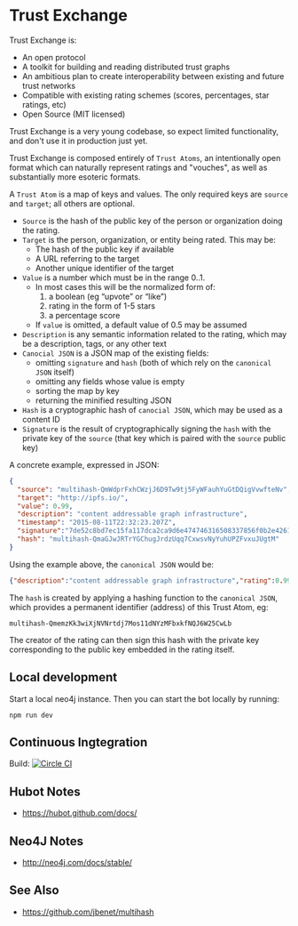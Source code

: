 # Trust Exchange

Trust Exchange is:
  - An open protocol
  - A toolkit for building and reading distributed trust graphs
  - An ambitious plan to create interoperability between existing and future trust networks
  - Compatible with existing rating schemes (scores, percentages, star ratings, etc)
  - Open Source (MIT licensed)

Trust Exchange is a very young codebase, so expect limited functionality, and don't use it in production just yet.

Trust Exchange is composed entirely of `Trust Atoms`, an intentionally open format which can naturally represent ratings and "vouches", as well as substantially more esoteric formats.

A `Trust Atom` is a map of keys and values.  The only required keys are `source` and `target`; all others are optional.

- `Source` is the hash of the public key of the person or organization doing the rating.
- `Target` is the person, organization, or entity being rated.  This may be:
  - The hash of the public key if available
  - A URL referring to the target
  - Another unique identifier of the target
- `Value` is a number which must be in the range 0..1.  
  - In most cases this will be the normalized form of:
    1. a boolean (eg “upvote” or “like”)
    1. rating in the form of 1-5 stars
    1. a percentage score
  - If `value` is omitted, a default value of 0.5 may be assumed
- `Description` is any semantic information related to the rating, which may be a description, tags, or any other text
- `Canocial JSON` is a JSON map of the existing fields:
  - omitting `signature` and `hash` (both of which rely on the `canonical JSON` itself)
  - omitting any fields whose value is empty
  - sorting the map by key
  - returning the minified resulting JSON
- `Hash` is a cryptographic hash of `canocial JSON`, which may be used as a content ID
- `Signature` is the result of cryptographically signing the `hash` with the private key of the `source` (that key which is paired with the `source` public key)

A concrete example, expressed in JSON:

```json
{
  "source": "multihash-QmWdprFxhCWzjJ6D9Tw9tj5FyWFauhYuGtDQigVvwfteNv",
  "target": "http://ipfs.io/",
  "value": 0.99,
  "description": "content addressable graph infrastructure",
  "timestamp": "2015-08-11T22:32:23.207Z",
  "signature":"7de52c8bd7ec15fa117dca2ca9d6e474746316508337856f0b2e42617670a113845c0f98c34b833869ae47757659fb7051cf13c38c3cd3cba40cb89735c6a48c",
  "hash": "multihash-QmaGJwJRTrYGChugJrdzUqq7CxwsvNyYuhUPZFvxuJUgtM"
}
```

Using the example above, the `canonical JSON` would be:

```json
{"description":"content addressable graph infrastructure","rating":0.99,"source":"multihash-QmWdprFxhCWzjJ6D9Tw9tj5FyWFauhYuGtDQigVvwfteNv","target":"http://ipfs.io/"}
```

The `hash` is created by applying a hashing function to the `canonical JSON`, which provides a permanent identifier (address) of this Trust Atom, eg:

```
multihash-QmemzKk3wiXjNVNrtdj7Mos11dNYzMFbxkfNQJ6W25CwLb
```

The creator of the rating can then sign this hash with the private key corresponding to the public key embedded in the rating itself.

## Local development

Start a local neo4j instance.  Then you can start the bot locally by running:

    npm run dev

## Continuous Ingtegration

Build: [![Circle CI](https://circleci.com/gh/citizencode/trust-exchange/tree/master.svg?style=svg)](https://circleci.com/gh/citizencode/trust-exchange/tree/master)

## Hubot Notes

- https://hubot.github.com/docs/

## Neo4J Notes

- http://neo4j.com/docs/stable/

## See Also

- https://github.com/jbenet/multihash
